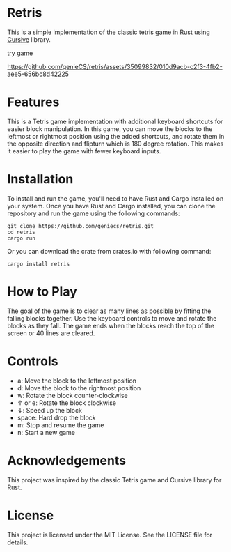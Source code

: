# Retris
This is a simple implementation of the classic tetris game in Rust using [Cursive](https://github.com/gyscos/cursive) library.

[try game](https://geniecs.github.io)

https://github.com/genieCS/retris/assets/35099832/010d9acb-c2f3-4fb2-aee5-656bc8d42225


# Features
This is a Tetris game implementation with additional keyboard shortcuts for easier block manipulation. In this game, you can move the blocks to the leftmost or rightmost position using the added shortcuts, and rotate them in the opposite direction and flipturn which is 180 degree rotation. This makes it easier to play the game with fewer keyboard inputs.

# Installation
To install and run the game, you'll need to have Rust and Cargo installed on your system. Once you have Rust and Cargo installed, you can clone the repository and run the game using the following commands:

```
git clone https://github.com/geniecs/retris.git
cd retris
cargo run
```
Or you can download the crate from crates.io with following command:
```
cargo install retris
```

# How to Play
The goal of the game is to clear as many lines as possible by fitting the falling blocks together. Use the keyboard controls to move and rotate the blocks as they fall. The game ends when the blocks reach the top of the screen or 40 lines are cleared.

# Controls
* a: Move the block to the leftmost position
* d: Move the block to the rightmost position
* w: Rotate the block counter-clockwise
* ↑ or e: Rotate the block clockwise
* ↓: Speed up the block
* space: Hard drop the block
* m: Stop and resume the game
* n: Start a new game

# Acknowledgements
This project was inspired by the classic Tetris game and Cursive library for Rust.

# License
This project is licensed under the MIT License. See the LICENSE file for details.
